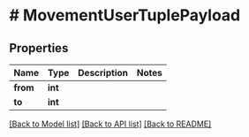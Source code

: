 # # MovementUserTuplePayload

## Properties

Name | Type | Description | Notes
------------ | ------------- | ------------- | -------------
**from** | **int** |  | 
**to** | **int** |  | 

[[Back to Model list]](../../README.md#documentation-for-models) [[Back to API list]](../../README.md#documentation-for-api-endpoints) [[Back to README]](../../README.md)


